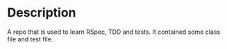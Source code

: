 # Description

A repo that is used to learn RSpec, TDD and tests.
It contained some class file and test file.
